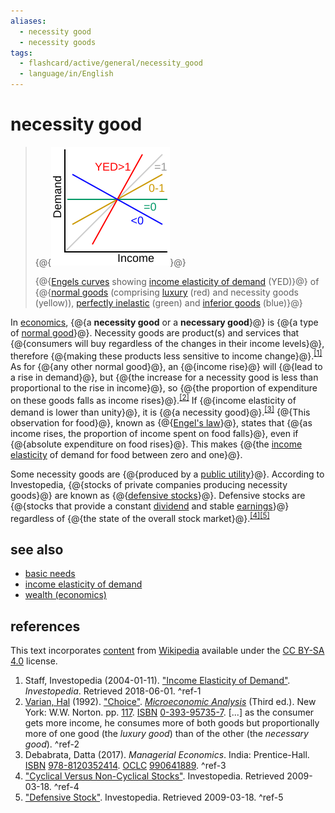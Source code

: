 ```yaml
---
aliases:
  - necessity good
  - necessity goods
tags:
  - flashcard/active/general/necessity_good
  - language/in/English
---
```


# necessity good

> {@{![Engels curves showing income elasticity of demand (YED) of normal goods (comprising luxury (red) and necessity goods (yellow)), perfectly inelastic (green) and inferior goods (blue)](../archives/Wikimedia%20Commons/Income%20elasticity%20of%20demand%20graph.svg)}@}
>
> {@{[Engels curves](Engel%20curve.md) showing [income elasticity of demand](income%20elasticity%20of%20demand.md) (YED)}@} of {@{[normal goods](normal%20good.md) (comprising [luxury](luxury%20goods.md) (red) and necessity goods (yellow)), [perfectly inelastic](elasticity%20(economics).md) (green) and [inferior goods](inferior%20good.md) (blue)}@} <!--SR:!2025-01-31,61,310!2025-01-31,61,310!2024-12-02,16,290-->

In [economics](economics.md), {@{a __necessity good__ or a __necessary good__}@} is {@{a type of [normal good](normal%20good.md)}@}. Necessity goods are product(s) and services that {@{consumers will buy regardless of the changes in their income levels}@}, therefore {@{making these products less sensitive to income change}@}.<sup>[\[1\]](#^ref-1)</sup> As for {@{any other normal good}@}, an {@{income rise}@} will {@{lead to a rise in demand}@}, but {@{the increase for a necessity good is less than proportional to the rise in income}@}, so {@{the proportion of expenditure on these goods falls as income rises}@}.<sup>[\[2\]](#^ref-2)</sup> If {@{income elasticity of demand is lower than unity}@}, it is {@{a necessity good}@}.<sup>[\[3\]](#^ref-3)</sup> {@{This observation for food}@}, known as {@{[Engel's law](Engel's%20law.md)}@}, states that {@{as income rises, the proportion of income spent on food falls}@}, even if {@{absolute expenditure on food rises}@}. This makes {@{the [income elasticity](income%20elasticity%20of%20demand.md) of demand for food between zero and one}@}. <!--SR:!2024-12-02,16,290!2024-12-02,16,290!2025-01-31,61,310!2025-01-31,61,310!2025-01-31,61,310!2025-01-31,61,310!2025-01-31,61,310!2025-01-01,37,290!2025-01-31,61,310!2025-01-04,39,290!2025-01-31,61,310!2024-12-02,16,290!2025-01-31,61,310!2024-12-02,16,290!2025-01-01,37,290!2024-12-02,16,290-->

Some necessity goods are {@{produced by a [public utility](public%20utility.md)}@}. According to Investopedia, {@{stocks of private companies producing necessity goods}@} are known as {@{[defensive stocks](defensive%20stock.md)}@}. Defensive stocks are {@{stocks that provide a constant [dividend](dividend.md) and stable [earnings](profit%20(economics).md)}@} regardless of {@{the state of the overall stock market}@}.<sup>[\[4\]](#^ref-4)</sup><sup>[\[5\]](#^ref-5)</sup> <!--SR:!2024-12-02,16,290!2025-01-31,61,310!2024-12-02,16,290!2024-12-02,16,290!2024-12-02,16,290-->

## see also

- [basic needs](basic%20needs.md)
- [income elasticity of demand](income%20elasticity%20of%20demand.md)
- [wealth (economics)](wealth.md#economic%20analysis%20of%20wealth%20accumulation)

## references

This text incorporates [content](https://en.wikipedia.org/wiki/necessity_good) from [Wikipedia](Wikipedia.md) available under the [CC BY-SA 4.0](https://creativecommons.org/licenses/by-sa/4.0/) license.

1. Staff, Investopedia (2004-01-11). ["Income Elasticity of Demand"](https://www.investopedia.com/terms/i/incomeelasticityofdemand.asp). _Investopedia_. Retrieved 2018-06-01. <a id="^ref-1"></a>^ref-1
2. [Varian, Hal](Hal%20Varian.md) (1992). ["Choice"](https://books.google.com/books?id=m20iQAAACAAJ&pg=PA117). [_Microeconomic Analysis_](https://archive.org/details/microeconomicana00vari_0/page/117) (Third ed.). New York: W.W. Norton. pp. [117](https://archive.org/details/microeconomicana00vari_0/page/117). [ISBN](ISBN.md) [0-393-95735-7](https://en.wikipedia.org/wiki/BookSources/0-393-95735-7). [...] as the consumer gets more income, he consumes more of both goods but proportionally more of one good (the _luxury good_) than of the other (the _necessary good_). <a id="^ref-2"></a>^ref-2
3. Debabrata, Datta (2017). _Managerial Economics_. India: Prentice-Hall. [ISBN](ISBN.md) [978-8120352414](https://en.wikipedia.org/wiki/BookSources/978-8120352414). [OCLC](OCLC.md#OCLC) [990641889](https://search.worldcat.org/oclc/990641889). <a id="^ref-3"></a>^ref-3
4. ["Cyclical Versus Non-Cyclical Stocks"](http://www.investopedia.com/articles/00/082800.asp). Investopedia. Retrieved 2009-03-18. <a id="^ref-4"></a>^ref-4
5. ["Defensive Stock"](http://www.investopedia.com/terms/d/defensivestock.asp). Investopedia. Retrieved 2009-03-18. <a id="^ref-5"></a>^ref-5
